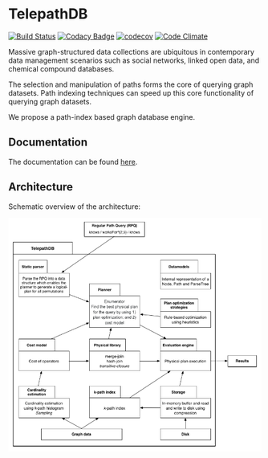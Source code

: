 TelepathDB
=====
[![Build Status](https://travis-ci.org/giedomak/TelepathDB.svg?branch=master)](https://travis-ci.org/giedomak/TelepathDB)
[![Codacy Badge](https://api.codacy.com/project/badge/Grade/54b77ddc30294e5ca6ce0743f50811a4)](https://www.codacy.com/app/giedomak/TelepathDB?utm_source=github.com&amp;utm_medium=referral&amp;utm_content=giedomak/TelepathDB&amp;utm_campaign=Badge_Grade)
[![codecov](https://codecov.io/gh/giedomak/TelepathDB/branch/master/graph/badge.svg)](https://codecov.io/gh/giedomak/TelepathDB)
[![Code Climate](https://codeclimate.com/github/codeclimate/codeclimate/badges/gpa.svg)](https://codeclimate.com/github/giedomak/TelepathDB)

Massive graph-structured data collections are ubiquitous in contemporary data management scenarios such as social networks, linked open data, and chemical compound databases. 

The selection and manipulation of paths forms the core of querying graph datasets. Path indexing techniques can speed up this core functionality of querying graph datasets.

We propose a path-index based graph database engine.

## Documentation

The documentation can be found [here](https://giedomak.github.io/TelepathDB/telepathdb).

## Architecture

Schematic overview of the architecture:

![](src/main/resources/pathdb.png?raw=true)

<!-- [![Build Status](https://travis-ci.org/maxsumrall/PathDB.svg?branch=master)](https://travis-ci.org/maxsumrall/PathDB)

A data store for graph paths.

#### Current implementation

PathDB is a _k-path_ index implemented as a B+ tree. Datasets can be bulk-loaded into the index. The index can be sorted and paths can be found and merged into new entries of the index. The index and operations are disk-based and cached into memory. _IndexTree_ is the main class which handles most of the operations.

#### Goal implementation

PathDB consists out of __B+ tree implementation__ for the _k-path_ index. The B+ tree has operations for inserting, deleting and selecting. Query plans are interpreted by the __Interpreter__ module and this module is able to execute query plans by extending the B+ tree operations with merge-join and hash-join. PathDB is able to handle large files by reading and writing to disk. The module __DiskManager__ handles the reading and writing to disk.

B+ tree implementation
-----

This section describes each class of our B+ tree implementation.

### CompressedPageCursor

This class extends the _PageProxyCursor_ abstract class which implements the _Closeable_ class from _java<i></i>.io_.

This class describes the cursor which can be used for compressed pages. The following public methods are available:
- next
- pushChangesToDisk
- compress
- encodeKey
- numberOfBytes
- toBytes
- toLong
- getCurrentPageId
- capacity
- getSize
- setOffset
- getOffset
- getBytes
- getByte
- putBytes
- putByte
- getLong
- putLong
- getInt
- putInt
- leafNodeContainsSpaceForNewKey
- deferWriting
- resumeWriting
- internalNodeContainsSpaceForNewKeyAndChild
- close

### DiskCache

Class responsible for caching pages from disk by using the libraries _DefaultFileSystemAbstraction, PagedFile, SingleFilePageSwapperFactory, MuninnPageCache_ and _PageCacheTracer_ libraries from __Neo4j__.

### DiskCompressor

Class responsible for compressing a _DiskCache_.

### IndexBulkLoader

Build an _IndexTree_ from a given _DiskCache_. It has a public method _run_ to generate the B+ tree. It has one other public method to return the first key from a leaf: _traverseToFindFirstKeyInLeafAsBytes_. This last method uses the _getFirstKeyInNodeAsBytes_ method from the _IndexInsertion_ class.

It uses the following private methods to build the B+ tree:
- addLeafToParent
- buildUpperLeaves
- copyUpLeafToParent

### IndexDeletion

This class has methods to delete elements from the index.

The following public methods are available in an _IndexDeletion_:
- remove
- handleRemovedChildren
- removeKeyAndChildFromInternalNode
- removeKeyFromLeafNode
- removeChildAtIndex

Private methods:
- removeKeyAtOffset
- removeKeyAtIndex

### IndexInsertion

This class has methods to insert elements into the index.

The following public methods are available in an _IndexInsertion_:
- insert
- addKeyAndChildToInternalNode
- addKeyToLeafNode
- getFirstKeyInNode
- getFirstKeyInNodeAsBytes
- popFirstKeyInNodeAsBytes

Private methods:
- insertAndBalanceKeysBetweenLeafNodes
- insertAndBalanceKeysBetweenInternalNodes
- newKeyBelongsInNewNode
- insertKeyAtIndex
- insertChildAtIndex

### IndexSearch

This class contains methods to find elements in the index given a key as input. There are methods to return the result as an _int[]_ or as a _SearchCursor_. Public methods:
- find
- findWithCursor
- search

### IndexTree

This is the __main class__ which has class attributes instantiated from the classes _DiskCache, KeyImpl, IndexSearch, IndexInsertion and IndexDeletion_.

The following public methods are available in an instance of _IndexTree_:
- newRoot
- find
- insert
- remove
- setPrecedingId
- setFollowingId
- getChildIdAtIndex
- getIndexOfChild
- updateSiblingAndFollowingIdsInsertion
- updateSiblingAndFollowingIdsDeletion
- acquireNewLeafNode
- acquireNewInternalNode
- releaseNode
- removeFirstKeyInInternalNode

### InMemoryNode

Class to convert nodes from their compressed state to their uncompressed state. Note: nodes are saved to disk in their compressed state.

### KeyImpl

Class with the definition of the indexable form of a path, e.g. its key.

### NodeHeader

_final_ class containing the specification for the header of a node.

### NodeSize

Class to check if a node fits into a page.

### RemoveResultProxy

This is a class used by the _IndexDeletion_ class. A _RemoveResultProxy_ instance is created when a node will be deleted from the index. To handle the updates of siblings and children in the process of deletion, necessary information, e.g. _removedNodeId, siblingNodeID, isLeaf_, is stored in the _RemoveResultProxy_ instance.

### SearchCursor

Class to define a cursor for search operations on the B+ tree. This class has public functions _next()_ and _hasNext()_.

### SplitResult

The same way as the class _RemoveResultProxy_ is used for deletion, _SplitResult_ is used for insertion. The attributes _key, primkey, left and right_ are stored in an instance of _SplitResult_.

### TreeNodeIDManager

This class manages which ids a node of the tree can obtain. The following public methods are available to manage these ids:
- acquire
- release
- isNodeIdInFreePool

DiskManager
-----

_WORK IN PROGRESS_

This section describes how our limited memory size is used in combination with disk space to handle operations.

This module currently uses the _DefaultFileSystemAbstraction, PagedFile, SingleFilePageSwapperFactory, MuninnPageCache_ and _PageCacheTracer_ libraries from __Neo4j__.

Interpreter
-----

_WORK IN PROGRESS_

This section describes how query-plans are executed and where join-algorithms fit in. -->
